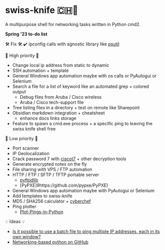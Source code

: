 # swiss-knife 🇨🇭🔪
A multipurpose shell for networking tasks written in Python cmd2.

**Spring '23 to-do list**

🛠️ Fix 🛠️
✔️ ipconfig calls with agnostic library like [psutil](https://pypi.org/project/psutil/)

🚀 High priority 🚀
- Change local ip address from static to dynamic
- SSH automation + template
- General Windows app automation maybe with os calls or PyAutogui or Selenium
- Search a file for a list of keyword like an automated grep + colored output
  - Debug files from Aruba / Cisco wireless
  - Aruba / Cisco tech-support file
- Tree listing files in a directory + test on remote like Sharepoint
- Obsidian markdown integration + cheatsheet
  - enhance docs links storage
- Feature to spawn a cmd.exe process + a specific ping to leaving the swiss knife shell free

🐌 Low priority 🐌
- Port scanner
- IP Geolocalization
- Crack password 7 with [ciscot7](https://github.com/theevilbit/ciscot7) + other decryption tools
- Generate encrypted notes on the fly
- File sharing with VPS / FTP automation
- HTTP / FTP / SFTP / TFTP portable server
  - [pyftpdlib](https://github.com/giampaolo/pyftpdlib)
  - [PyPXE]9https://github.com/pypxe/PyPXE)
- General Windows app automation maybe with PyAutogui or Selenium
- Add templates to swiss-knife
- MD5 / SHA256 calculator + [cyberchef](https://cyberchef.org/)
- Ping plotter
  - [Plot-Pings-in-Python](https://github.com/ccampo133/Plot-Pings-in-Python)

💡 Ideas 💡
- [Is it possible to use a batch file to ping multiple IP addresses, each in its own window?](https://superuser.com/questions/1134344/is-it-possible-to-use-a-batch-file-to-ping-multiple-ip-addresses-each-in-its-ow)
- [Networking-based python on GitHub](https://github.com/search?l=Python&q=networking&type=Repositories)